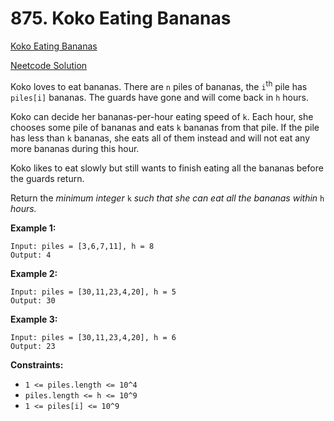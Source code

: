 # 875. Koko Eating Bananas

[Koko Eating Bananas](https://leetcode.com/problems/koko-eating-bananas/description/)

[Neetcode Solution](https://www.youtube.com/watch?v=U2SozAs9RzA&pp=ygUcbmVldGNvZGUga29rbyBlYXRpbmcgYmFuYW5hcw%3D%3D)

Koko loves to eat bananas. There are `n` piles of bananas, the `i`<sup>th</sup>
pile has `piles[i]` bananas. The guards have gone and will come back in `h`
hours.

Koko can decide her bananas-per-hour eating speed of `k`. Each hour, she chooses
some pile of bananas and eats `k` bananas from that pile. If the pile has less
than `k` bananas, she eats all of them instead and will not eat any more bananas
during this hour.

Koko likes to eat slowly but still wants to finish eating all the bananas before
the guards return.

Return the <em>minimum integer</em> `k` <em>such that she can eat all the
bananas within</em> `h`
<em>hours.</em>

**Example 1:**

```
Input: piles = [3,6,7,11], h = 8
Output: 4
```

**Example 2:**

```
Input: piles = [30,11,23,4,20], h = 5
Output: 30
```

**Example 3:**

```
Input: piles = [30,11,23,4,20], h = 6
Output: 23
```

**Constraints:**

- `1 <= piles.length <= 10^4`
- `piles.length <= h <= 10^9`
- `1 <= piles[i] <= 10^9`
